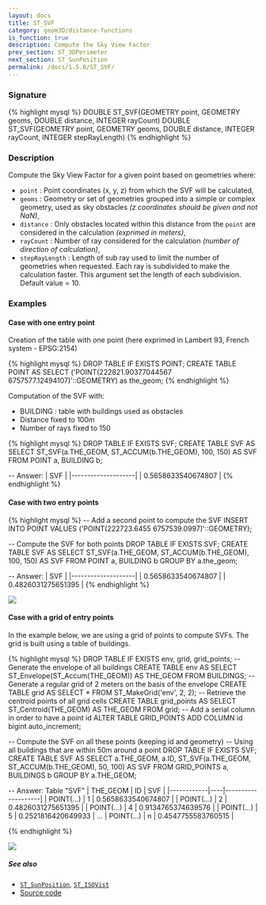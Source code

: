 ```yaml
---
layout: docs
title: ST_SVF
category: geom3D/distance-functions
is_function: true
description: Compute the Sky View Factor
prev_section: ST_3DPerimeter
next_section: ST_SunPosition
permalink: /docs/1.5.0/ST_SVF/
---
```


### Signature

{% highlight mysql %}
DOUBLE ST_SVF(GEOMETRY point, GEOMETRY geoms, DOUBLE distance, 
              INTEGER rayCount)
DOUBLE ST_SVF(GEOMETRY point, GEOMETRY geoms, DOUBLE distance, 
              INTEGER rayCount, INTEGER stepRayLength)
{% endhighlight %}

### Description

Compute the Sky View Factor for a given point based on geometries where:

* `point` : Point coordinates (x, y, z) from which the SVF will be calculated,
* `geoms` : Geometry or set of geometries grouped into a simple or complex geometry, used as sky obstacles *(z coordinates should be given and not NaN)*,
* `distance` : Only obstacles located within this distance from the `point` are considered in the calculation *(exprimed in meters)*,
* `rayCount` : Number of ray considered for the calculation *(number of direction of calculation)*,
* `stepRayLength` : Length of sub ray used to limit the number of geometries when requested. Each ray is subdivided to make the calculation faster. This argument set the length of each subdivision. Default value = 10.


### Examples

#### Case with one entry point

Creation of the table with one point (here exprimed in Lambert 93, French system - EPSG:2154)

{% highlight mysql %}
DROP TABLE IF EXISTS POINT;
CREATE TABLE POINT AS SELECT ('POINT(222821.90377044567 6757577.12494107)'::GEOMETRY) as the_geom;
{% endhighlight %}

Computation of the SVF with:

* BUILDING : table with buildings used as obstacles
* Distance fixed to 100m
* Number of rays fixed to 150

{% highlight mysql %}
DROP TABLE IF EXISTS SVF;
CREATE TABLE SVF AS 
   SELECT ST_SVF(a.THE_GEOM, ST_ACCUM(b.THE_GEOM), 100, 150) AS SVF 
   FROM POINT a, BUILDING b;

-- Answer: 
|        SVF         |
|--------------------|
| 0.5658633540674807 |
{% endhighlight %}

#### Case with two entry points

{% highlight mysql %}
-- Add a second point to compute the SVF
INSERT INTO POINT VALUES ('POINT(222723.6455 6757539.0997)'::GEOMETRY);

-- Compute the SVF for both points
DROP TABLE IF EXISTS SVF;
CREATE TABLE SVF AS 
   SELECT ST_SVF(a.THE_GEOM, ST_ACCUM(b.THE_GEOM), 100, 150) AS SVF 
   FROM POINT a, BUILDING b GROUP BY a.the_geom;

-- Answer: 
|        SVF         |
|--------------------|
| 0.5658633540674807 |
| 0.4826031275651395 |
{% endhighlight %}

<img class="displayed" src="../ST_SVF.png"/>


#### Case with a grid of entry points

In the example below, we are using a grid of points to compute SVFs. The grid is built using a table of buildings.

{% highlight mysql %}
DROP TABLE IF EXISTS env, grid, grid_points;
-- Generate the envelope of all buildings
CREATE TABLE env AS 
   SELECT ST_Envelope(ST_Accum(THE_GEOM)) AS THE_GEOM FROM BUILDINGS;
-- Generate a regular grid of 2 meters on the basis of the envelope
CREATE TABLE grid AS 
   SELECT * FROM ST_MakeGrid('env', 2, 2);
-- Retrieve the centroid points of all grid cells
CREATE TABLE grid_points AS 
   SELECT ST_Centroid(THE_GEOM) AS THE_GEOM FROM grid;
-- Add a serial column in order to have a point id
ALTER TABLE GRID_POINTS ADD COLUMN id bigint auto_increment;

-- Compute the SVF on all these points (keeping id and geometry)
-- Using all buildings that are within 50m around a point
DROP TABLE IF EXISTS SVF;
CREATE TABLE SVF AS SELECT a.THE_GEOM, a.ID, 
   ST_SVF(a.THE_GEOM, ST_ACCUM(b.THE_GEOM), 50, 100) AS SVF 
   FROM GRID_POINTS a, BUILDINGS b GROUP BY a.THE_GEOM;

-- Answer: Table "SVF"
|  THE_GEOM  | ID |        SVF         |
|------------|----|--------------------|
| POINT(...) | 1  | 0.5658633540674807 |
| POINT(...) | 2  | 0.4826031275651395 |
| POINT(...) | 4  | 0.9134765374639576 |
| POINT(...) | 5  | 0.2521816420649933 |
...
| POINT(...) | n  | 0.4547755583760515 |

{% endhighlight %}

<img class="displayed" src="../ST_SVF_grid.png"/>


##### See also

* [`ST_SunPosition`](../ST_SunPosition), [`ST_ISOVist`](../ST_ISOVist)
* <a href="https://github.com/orbisgis/h2gis/blob/master/h2gis-functions/src/main/java/org/h2gis/functions/spatial/earth/ST_Svf.java" target="_blank">Source code</a>
